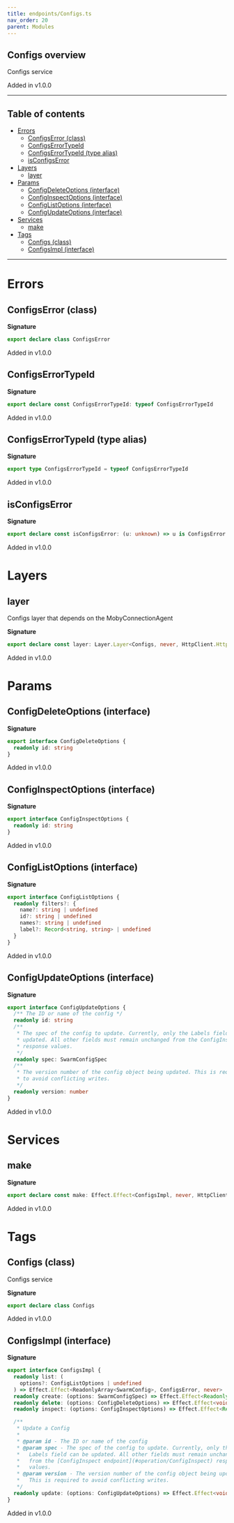 ```yaml
---
title: endpoints/Configs.ts
nav_order: 20
parent: Modules
---
```


## Configs overview

Configs service

Added in v1.0.0

---

<h2 class="text-delta">Table of contents</h2>

- [Errors](#errors)
  - [ConfigsError (class)](#configserror-class)
  - [ConfigsErrorTypeId](#configserrortypeid)
  - [ConfigsErrorTypeId (type alias)](#configserrortypeid-type-alias)
  - [isConfigsError](#isconfigserror)
- [Layers](#layers)
  - [layer](#layer)
- [Params](#params)
  - [ConfigDeleteOptions (interface)](#configdeleteoptions-interface)
  - [ConfigInspectOptions (interface)](#configinspectoptions-interface)
  - [ConfigListOptions (interface)](#configlistoptions-interface)
  - [ConfigUpdateOptions (interface)](#configupdateoptions-interface)
- [Services](#services)
  - [make](#make)
- [Tags](#tags)
  - [Configs (class)](#configs-class)
  - [ConfigsImpl (interface)](#configsimpl-interface)

---

# Errors

## ConfigsError (class)

**Signature**

```ts
export declare class ConfigsError
```

Added in v1.0.0

## ConfigsErrorTypeId

**Signature**

```ts
export declare const ConfigsErrorTypeId: typeof ConfigsErrorTypeId
```

Added in v1.0.0

## ConfigsErrorTypeId (type alias)

**Signature**

```ts
export type ConfigsErrorTypeId = typeof ConfigsErrorTypeId
```

Added in v1.0.0

## isConfigsError

**Signature**

```ts
export declare const isConfigsError: (u: unknown) => u is ConfigsError
```

Added in v1.0.0

# Layers

## layer

Configs layer that depends on the MobyConnectionAgent

**Signature**

```ts
export declare const layer: Layer.Layer<Configs, never, HttpClient.HttpClient.Default>
```

Added in v1.0.0

# Params

## ConfigDeleteOptions (interface)

**Signature**

```ts
export interface ConfigDeleteOptions {
  readonly id: string
}
```

Added in v1.0.0

## ConfigInspectOptions (interface)

**Signature**

```ts
export interface ConfigInspectOptions {
  readonly id: string
}
```

Added in v1.0.0

## ConfigListOptions (interface)

**Signature**

```ts
export interface ConfigListOptions {
  readonly filters?: {
    name?: string | undefined
    id?: string | undefined
    names?: string | undefined
    label?: Record<string, string> | undefined
  }
}
```

Added in v1.0.0

## ConfigUpdateOptions (interface)

**Signature**

```ts
export interface ConfigUpdateOptions {
  /** The ID or name of the config */
  readonly id: string
  /**
   * The spec of the config to update. Currently, only the Labels field can be
   * updated. All other fields must remain unchanged from the ConfigInspect
   * response values.
   */
  readonly spec: SwarmConfigSpec
  /**
   * The version number of the config object being updated. This is required
   * to avoid conflicting writes.
   */
  readonly version: number
}
```

Added in v1.0.0

# Services

## make

**Signature**

```ts
export declare const make: Effect.Effect<ConfigsImpl, never, HttpClient.HttpClient.Default>
```

Added in v1.0.0

# Tags

## Configs (class)

Configs service

**Signature**

```ts
export declare class Configs
```

Added in v1.0.0

## ConfigsImpl (interface)

**Signature**

```ts
export interface ConfigsImpl {
  readonly list: (
    options?: ConfigListOptions | undefined
  ) => Effect.Effect<ReadonlyArray<SwarmConfig>, ConfigsError, never>
  readonly create: (options: SwarmConfigSpec) => Effect.Effect<Readonly<SwarmConfigCreateResponse>, ConfigsError, never>
  readonly delete: (options: ConfigDeleteOptions) => Effect.Effect<void, ConfigsError, never>
  readonly inspect: (options: ConfigInspectOptions) => Effect.Effect<Readonly<SwarmConfig>, ConfigsError, never>

  /**
   * Update a Config
   *
   * @param id - The ID or name of the config
   * @param spec - The spec of the config to update. Currently, only the
   *   Labels field can be updated. All other fields must remain unchanged
   *   from the [ConfigInspect endpoint](#operation/ConfigInspect) response
   *   values.
   * @param version - The version number of the config object being updated.
   *   This is required to avoid conflicting writes.
   */
  readonly update: (options: ConfigUpdateOptions) => Effect.Effect<void, ConfigsError, never>
}
```

Added in v1.0.0
